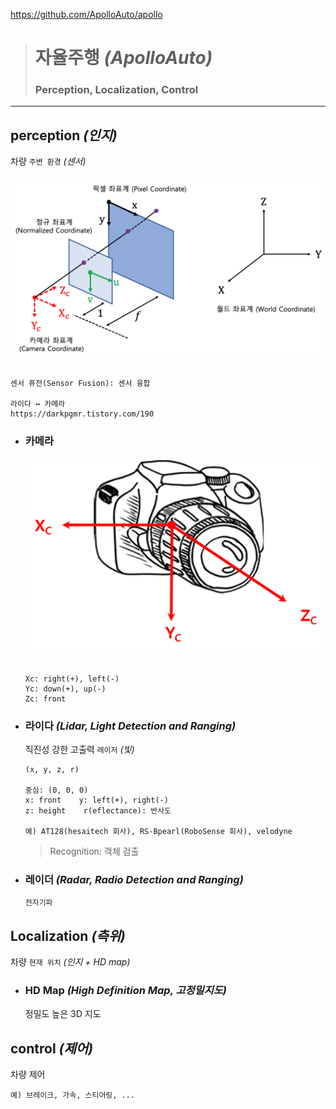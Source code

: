 https://github.com/ApolloAuto/apollo
># 자율주행 *(ApolloAuto)*
>
>### Perception, Localization, Control
---

## perception *(인지)*
차량 `주변 환경` *(센서)*
###### <img src = 'img/좌표계.png'>
```
센서 퓨전(Sensor Fusion): 센서 융합

라이다 ↔ 카메라
https://darkpgmr.tistory.com/190
```

+ ### 카메라
  ###### <img src = 'img/카메라.png'>
  ```
  Xc: right(+), left(-)
  Yc: down(+), up(-)
  Zc: front
  ```

+ ### 라이다 *(Lidar, Light Detection and Ranging)*
  직진성 강한 고출력 `레이저` *(빛)*
  ```
  (x, y, z, r)
  
  중심: (0, 0, 0)
  x: front    y: left(+), right(-)
  z: height    r(eflectance): 반사도
  
  예) AT128(hesaitech 회사), RS-Bpearl(RoboSense 회사), velodyne
  ```
  >Recognition: 객체 검출
+ ### 레이더 *(Radar, Radio Detection and Ranging)*
  `전자기파`

## Localization *(측위)*
  차량 `현재 위치` *(인지 + HD map)*
  
+ ### HD Map *(High Definition Map, 고정밀지도)*
  정밀도 높은 3D 지도

## control *(제어)*
차량 제어
```commandline
예) 브레이크, 가속, 스티어링, ...
```